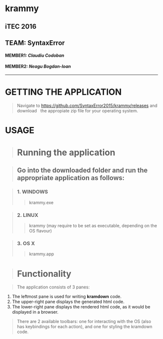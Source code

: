 krammy
======

## iTEC 2016

TEAM: SyntaxError
-----------------

#### MEMBER1: _Claudiu Codoban_  
#### MEMBER2: _Neagu Bogdan-Ioan_

----

# GETTING THE APPLICATION

> Navigate to https://github.com/SyntaxError2015/krammy/releases and download  
the appropiate zip file for your operating system.


# USAGE

> # Running the application

> ## Go into the downloaded folder and run the appropriate application as follows:

> ### 1. WINDOWS
> > krammy.exe


> ### 2. LINUX
> > krammy (may require to be set as executable, depending on the OS flavour)


> ### 3. OS X
> > krammy.app

> # Functionality

> The application consists of 3 panes:  
1. The leftmost pane is used for writing **kramdown** code.
2. The upper-right pane displays the generated html code.
3. The lower-right pane displays the rendered html code, as it would be displayed in a browser.

> There are 2 available toolbars: one for interacting with the OS (also has keybindings 
for each action), and one for styling the kramdown code.

